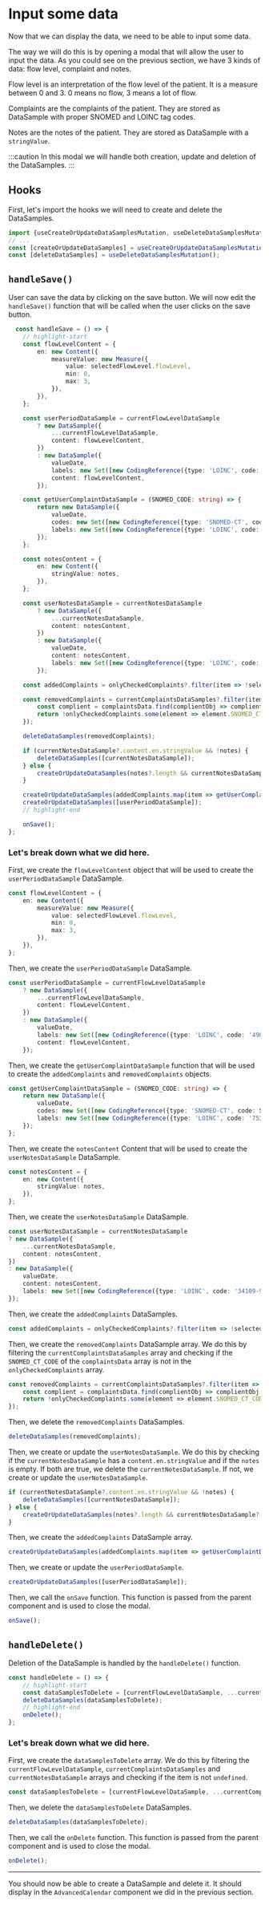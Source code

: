 # Input some data

Now that we can display the data, we need to be able to input some data.

The way we will do this is by opening a modal that will allow the user to input the data. As you could see on the
previous section, we have 3 kinds of data: flow level, complaint and notes.

Flow level is an interpretation of the flow level of the patient. It is a measure between 0 and 3. 0 means no flow, 3
means a lot of flow.

Complaints are the complaints of the patient. They are stored as DataSample with proper SNOMED and LOINC tag codes.

Notes are the notes of the patient. They are stored as DataSample with a `stringValue`.

:::caution
In this modal we will handle both creation, update and deletion of the DataSamples.
:::

## Hooks

First, let's import the hooks we will need to create and delete the DataSamples.

```typescript title="/components/AddUserDataSampleModal/index.tsx"
import {useCreateOrUpdateDataSamplesMutation, useDeleteDataSamplesMutation} from '../../services/dataSampleApi';
// ...
const [createOrUpdateDataSamples] = useCreateOrUpdateDataSamplesMutation();
const [deleteDataSamples] = useDeleteDataSamplesMutation();
```

## `handleSave()`

User can save the data by clicking on the save button. We will now edit the `handleSave()` function that will be called
when the user clicks on the save button.

```typescript title="/components/AddUserDataSampleModal/index.tsx"
  const handleSave = () => {
    // highlight-start
    const flowLevelContent = {
        en: new Content({
            measureValue: new Measure({
                value: selectedFlowLevel.flowLevel,
                min: 0,
                max: 3,
            }),
        }),
    };

    const userPeriodDataSample = currentFlowLevelDataSample
        ? new DataSample({
            ...currentFlowLevelDataSample,
            content: flowLevelContent,
        })
        : new DataSample({
            valueDate,
            labels: new Set([new CodingReference({type: 'LOINC', code: '49033-4'})]),
            content: flowLevelContent,
        });

    const getUserComplaintDataSample = (SNOMED_CODE: string) => {
        return new DataSample({
            valueDate,
            codes: new Set([new CodingReference({type: 'SNOMED-CT', code: SNOMED_CODE})]),
            labels: new Set([new CodingReference({type: 'LOINC', code: '75322-8'})]),
        });
    };

    const notesContent = {
        en: new Content({
            stringValue: notes,
        }),
    };

    const userNotesDataSample = currentNotesDataSample
        ? new DataSample({
            ...currentNotesDataSample,
            content: notesContent,
        })
        : new DataSample({
            valueDate,
            content: notesContent,
            labels: new Set([new CodingReference({type: 'LOINC', code: '34109-9'})]),
        });

    const addedComplaints = onlyCheckedComplaints?.filter(item => !selectedComplaintsCodes?.includes(item.SNOMED_CT_CODE));

    const removedComplaints = currentComplaintsDataSamples?.filter(item => {
        const complient = complaintsData.find(complientObj => complientObj.SNOMED_CT_CODE === [...item.codes.values()][0].code);
        return !onlyCheckedComplaints.some(element => element.SNOMED_CT_CODE === complient.SNOMED_CT_CODE);
    });

    deleteDataSamples(removedComplaints);

    if (currentNotesDataSample?.content.en.stringValue && !notes) {
        deleteDataSamples([currentNotesDataSample]);
    } else {
        createOrUpdateDataSamples(notes?.length && currentNotesDataSample?.content.en.stringValue !== notes ? [userNotesDataSample] : []);
    }

    createOrUpdateDataSamples(addedComplaints.map(item => getUserComplaintDataSample(item.SNOMED_CT_CODE)));
    createOrUpdateDataSamples([userPeriodDataSample]);
    // highlight-end

    onSave();
};
```

### Let's break down what we did here.

First, we create the `flowLevelContent` object that will be used to create the `userPeriodDataSample` DataSample.

```typescript title="/components/AddUserDataSampleModal/index.tsx"
const flowLevelContent = {
    en: new Content({
        measureValue: new Measure({
            value: selectedFlowLevel.flowLevel,
            min: 0,
            max: 3,
        }),
    }),
};
```

Then, we create the `userPeriodDataSample` DataSample.

```typescript title="/components/AddUserDataSampleModal/index.tsx"
const userPeriodDataSample = currentFlowLevelDataSample
    ? new DataSample({
        ...currentFlowLevelDataSample,
        content: flowLevelContent,
    })
    : new DataSample({
        valueDate,
        labels: new Set([new CodingReference({type: 'LOINC', code: '49033-4'})]),
        content: flowLevelContent,
    });
```

Then, we create the `getUserComplaintDataSample` function that will be used to create the `addedComplaints`
and `removedComplaints` objects.

```typescript title="/components/AddUserDataSampleModal/index.tsx"
const getUserComplaintDataSample = (SNOMED_CODE: string) => {
    return new DataSample({
        valueDate,
        codes: new Set([new CodingReference({type: 'SNOMED-CT', code: SNOMED_CODE})]),
        labels: new Set([new CodingReference({type: 'LOINC', code: '75322-8'})]),
    });
};
```

Then, we create the `notesContent` Content that will be used to create the `userNotesDataSample` DataSample.

```typescript title="/components/AddUserDataSampleModal/index.tsx"
const notesContent = {
    en: new Content({
        stringValue: notes,
    }),
};
```

Then, we create the `userNotesDataSample` DataSample.

```typescript title="/components/AddUserDataSampleModal/index.tsx"
const userNotesDataSample = currentNotesDataSample
? new DataSample({
    ...currentNotesDataSample,
    content: notesContent,
})
: new DataSample({
    valueDate,
    content: notesContent,
    labels: new Set([new CodingReference({type: 'LOINC', code: '34109-9'})]),
});
```

Then, we create the `addedComplaints` DataSamples.

```typescript title="/components/AddUserDataSampleModal/index.tsx"
const addedComplaints = onlyCheckedComplaints?.filter(item => !selectedComplaintsCodes?.includes(item.SNOMED_CT_CODE));
```

Then, we create the `removedComplaints` DataSample array. We do this by filtering the `currentComplaintsDataSamples`
array and checking if the `SNOMED_CT_CODE` of the `complaintsData` array is not in the `onlyCheckedComplaints` array.

```typescript title="/components/AddUserDataSampleModal/index.tsx"
const removedComplaints = currentComplaintsDataSamples?.filter(item => {
    const complient = complaintsData.find(complientObj => complientObj.SNOMED_CT_CODE === [...item.codes.values()][0].code);
    return !onlyCheckedComplaints.some(element => element.SNOMED_CT_CODE === complient.SNOMED_CT_CODE);
});
```

Then, we delete the `removedComplaints` DataSamples.

```typescript title="/components/AddUserDataSampleModal/index.tsx"
deleteDataSamples(removedComplaints);
```

Then, we create or update the `userNotesDataSample`. We do this by checking if the `currentNotesDataSample` has
a `content.en.stringValue` and if the `notes` is empty. If both are true, we delete the `currentNotesDataSample`. If
not, we create or update the `userNotesDataSample`.

```typescript title="/components/AddUserDataSampleModal/index.tsx"
if (currentNotesDataSample?.content.en.stringValue && !notes) {
    deleteDataSamples([currentNotesDataSample]);
} else {
    createOrUpdateDataSamples(notes?.length && currentNotesDataSample?.content.en.stringValue !== notes ? [userNotesDataSample] : []);
}
```

Then, we create the `addedComplaints` DataSample array.

```typescript title="/components/AddUserDataSampleModal/index.tsx"
createOrUpdateDataSamples(addedComplaints.map(item => getUserComplaintDataSample(item.SNOMED_CT_CODE)));
```

Then, we create or update the `userPeriodDataSample`.

```typescript title="/components/AddUserDataSampleModal/index.tsx"
createOrUpdateDataSamples([userPeriodDataSample]);
```

Then, we call the `onSave` function. This function is passed from the parent component and is used to close the modal.

```typescript title="/components/AddUserDataSampleModal/index.tsx"
onSave();
```

## `handleDelete()`

Deletion of the DataSample is handled by the `handleDelete()` function.

```typescript title="/components/AddUserDataSampleModal/index.tsx"
const handleDelete = () => {
    // highlight-start
    const dataSamplesToDelete = [currentFlowLevelDataSample, ...currentComplaintsDataSamples, currentNotesDataSample].filter(item => !!item);
    deleteDataSamples(dataSamplesToDelete);
    // highlight-end
    onDelete();
};
```

### Let's break down what we did here.

First, we create the `dataSamplesToDelete` array. We do this by filtering the `currentFlowLevelDataSample`, `currentComplaintsDataSamples` and `currentNotesDataSample` arrays and checking if the item is not `undefined`.

```typescript title="/components/AddUserDataSampleModal/index.tsx"
const dataSamplesToDelete = [currentFlowLevelDataSample, ...currentComplaintsDataSamples, currentNotesDataSample].filter(item => !!item);
```

Then, we delete the `dataSamplesToDelete` DataSamples.

```typescript title="/components/AddUserDataSampleModal/index.tsx"
deleteDataSamples(dataSamplesToDelete);
```

Then, we call the `onDelete` function. This function is passed from the parent component and is used to close the modal.

```typescript title="/components/AddUserDataSampleModal/index.tsx"
onDelete();
```

----

You should now be able to create a DataSample and delete it. It should display in the `AdvancedCalendar` component we did in the previous section.
